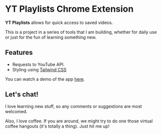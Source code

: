 # YT Playlists Chrome Extension

**YT Playlists** allows for quick access to saved videos.

This is a project in a series of tools that I am building, whether for daily use or just for the fun of learning something new.

## Features

- Requests to YouTube API.
- Styling using [Tailwind CSS](https://tailwindcss.com/)
<!-- - Cache videos into Local Storage. -->

You can watch a demo of the app [here]().

## Let's chat!

I love learning new stuff, so any comments or suggestions are most welcomed.

Also, I love coffee. If you are around, we might try to do one those virtual coffee hangouts (it's totally a thing). Just hit me up!
